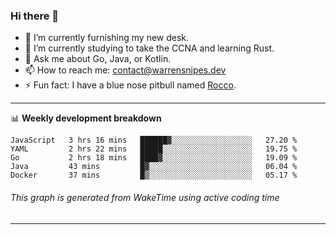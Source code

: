 ### Hi there 👋

- 🔭 I’m currently furnishing my new desk.
- 🌱 I’m currently studying to take the CCNA and learning Rust.
- 💬 Ask me about Go, Java, or Kotlin.
- 📫 How to reach me: contact@warrensnipes.dev
- ⚡ Fun fact: I have a blue nose pitbull named [Rocco](https://i.imgur.com/iLsSCKu.jpg).

-------

📊 **Weekly development breakdown**
<!--START_SECTION:waka-->
```text
JavaScript   3 hrs 16 mins   ██████▓░░░░░░░░░░░░░░░░░░   27.20 % 
YAML         2 hrs 22 mins   █████░░░░░░░░░░░░░░░░░░░░   19.75 % 
Go           2 hrs 18 mins   ████▓░░░░░░░░░░░░░░░░░░░░   19.09 % 
Java         43 mins         █▓░░░░░░░░░░░░░░░░░░░░░░░   06.04 % 
Docker       37 mins         █▒░░░░░░░░░░░░░░░░░░░░░░░   05.17 % 
```
<!--END_SECTION:waka-->
###### *This graph is generated from WakeTime using active coding time*
-------
